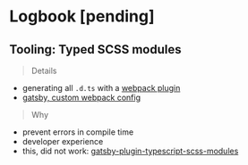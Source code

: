 # Logbook [pending]

## Tooling: Typed SCSS modules

> Details

- generating all `.d.ts` with a [webpack plugin](https://github.com/dropbox/typed-css-modules-webpack-plugin)
- [gatsby, custom webpack config](https://www.gatsbyjs.org/docs/add-custom-webpack-config/)

> Why

- prevent errors in compile time
- developer experience
- this, did not work: [gatsby-plugin-typescript-scss-modules](https://www.npmjs.com/package/gatsby-plugin-typescript-scss-modules/v/1.0.7)
